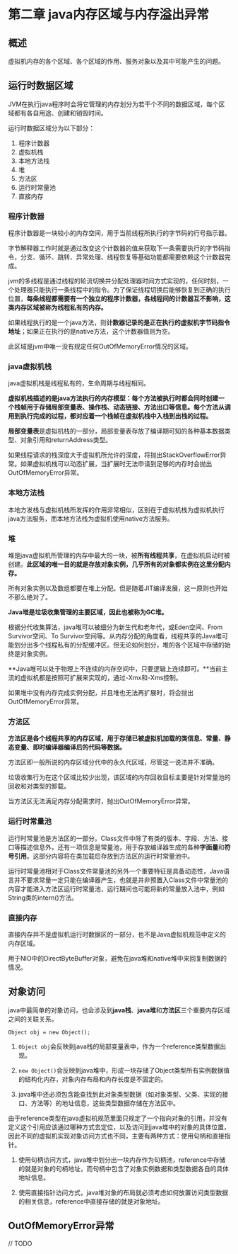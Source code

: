 # 第二章 java内存区域与内存溢出异常

## 概述

虚拟机内存的各个区域、各个区域的作用、服务对象以及其中可能产生的问题。

## 运行时数据区域

JVM在执行java程序时会将它管理的内存划分为若干个不同的数据区域，每个区域都有各自用途、创建和销毁时间。

运行时数据区域分为以下部分：

1. 程序计数器
2. 虚拟机栈
3. 本地方法栈
4. 堆
5. 方法区
6. 运行时常量池
7. 直接内存

### 程序计数器

程序计数器是一块较小的内存空间，用于当前线程所执行的字节码的行号指示器。

字节解释器工作时就是通过改变这个计数器的值来获取下一条需要执行的字节码指令，分支、循环、跳转、异常处理、线程恢复等基础功能都需要依赖这个计数器完成。

jvm的多线程是通过线程的轮流切换并分配处理器时间方式实现的，任何时刻，一个处理器只能执行一条线程中的指令。为了保证线程切换后能够恢复到正确的执行位置，**每条线程都需要有一个独立的程序计数器，各线程间的计数器互不影响，这类内存区域被称为线程私有的内存。**

如果线程执行的是一个java方法，则**计数器记录的是正在执行的虚拟机字节码指令地址**；如果正在执行的是native方法，这个计数器值则为空。

此区域是jvm中唯一没有规定任何OutOfMemoryError情况的区域。

### java虚拟机栈

java虚拟机栈是线程私有的，生命周期与线程相同。

**虚拟机栈描述的是java方法执行的内存模型：每个方法被执行时都会同时创建一个栈帧用于存储局部变量表、操作栈、动态链接、方法出口等信息。每个方法从调用到执行完成的过程，都对应着一个栈帧在虚拟机栈中入栈到出栈的过程。**

**局部变量表**是虚拟机栈的一部分，局部变量表存放了编译期可知的各种基本数据类型、对象引用和returnAddress类型。

如果线程请求的栈深度大于虚拟机所允许的深度，将抛出StackOverflowError异常。如果虚拟机栈可以动态扩展，当扩展时无法申请到足够的内存时会抛出OutOfMemoryError异常。

### 本地方法栈

本地方发栈与虚拟机栈所发挥的作用非常相似，区别在于虚拟机栈为虚拟机执行java方法服务，而本地方法栈为虚拟机使用native方法服务。

### 堆

堆是java虚拟机所管理的内存中最大的一块，被**所有线程共享**，在虚拟机启动时被创建。**此区域的唯一目的就是存放对象实例，几乎所有的对象都实例在这里分配内存。**

所有对象实例以及数组都要在堆上分配。但是随着JIT编译发展，这一原则也开始不那么绝对了。

**Java堆是垃圾收集管理的主要区域，因此也被称为GC堆。**

根据分代收集算法，java堆可以被细分为新生代和老年代，或Eden空间、From Survivor空间、To Survivor空间等。从内存分配的角度看，线程共享的Java堆可能划分出多个线程私有的分配缓冲区。但无论如何划分，堆的各个区域中存储的始终是对象实例。

**Java堆可以处于物理上不连续的内存空间中，只要逻辑上连续即可。**当前主流的虚拟机都是按照可扩展来实现的，通过-Xmx和-Xms控制。

如果堆中没有内存完成实例分配，并且堆也无法再扩展时，将会抛出OutOfMemoryError异常。

### 方法区

**方法区是各个线程共享的内存区域，用于存储已被虚拟机加载的类信息、常量、静态变量、即时编译器编译后的代码等数据。**

方法区即一般所说的内存区域分代中的永久代区域，尽管这一说法并不准确。

垃圾收集行为在这个区域比较少出现，该区域的内存回收目标主要是针对常量池的回收和对类型的卸载。

当方法区无法满足内存分配需求时，抛出OutOfMemoryError异常。

### 运行时常量池

运行时常量池是方法区的一部分。Class文件中除了有类的版本、字段、方法、接口等描述信息外，还有一项信息是常量池，用于存放编译器生成的各种**字面量**和**符号引用**。这部分内容将在类加载后存放到方法区的运行时常量池中。

运行时常量池相对于Class文件常量池的另外一个重要特征是具备动态性，Java语言并不要求常量一定只能在编译器产生，也就是并非预置入Class文件中常量池的内容才能进入方法区运行时常量池，运行期间也可能将新的常量放入池中，例如String类的intern()方法。

### 直接内存

直接内存并不是虚拟机运行时数据区的一部分，也不是Java虚拟机规范中定义的内存区域。

用于NIO中的DirectByteBuffer对象，避免在java堆和native堆中来回复制数据的情况。

## 对象访问

java中最简单的对象访问，也会涉及到**java栈**、**java堆**和**方法区**三个重要内存区域之间的关联关系。

	Object obj = new Object();

1. `Object obj`会反映到java栈的局部变量表中，作为一个reference类型数据出现。

2. `new Object()`会反映到java堆中，形成一块存储了Object类型所有实例数据值的结构化内存，对象内存布局和内存长度是不固定的。

3. java堆中还必须包含能查找到此对象类型数据（如对象类型、父类、实现的接口、方法等）的地址信息，这些类型数据存储在方法区中。

由于reference类型在java虚拟机规范里面只规定了一个指向对象的引用，并没有定义这个引用应该通过哪种方式去定位，以及访问到java堆中的对象的具体位置，因此不同的虚拟机实现对象访问方式也不同，主要有两种方式：使用句柄和直接指针。

1. 使用句柄访问方式，java堆中划分出一块内存作为句柄池，reference中存储的就是对象的句柄地址，而句柄中包含了对象实例数据和类型数据各自的具体地址信息。

2. 使用直接指针访问方式，java堆对象的布局就必须考虑如何放置访问类型数据的相关信息，reference中直接存储的就是对象地址。

## OutOfMemoryError异常

// TODO
